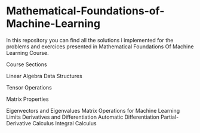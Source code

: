 # Mathematical-Foundations-of-Machine-Learning
In this repository you can find all the solutions i implemented for the problems and exercices presented in Mathematical Foundations Of Machine Learning Course.

Course Sections

Linear Algebra Data Structures

Tensor Operations

Matrix Properties

Eigenvectors and Eigenvalues
Matrix Operations for Machine Learning
Limits
Derivatives and Differentiation
Automatic Differentiation
Partial-Derivative Calculus
Integral Calculus
